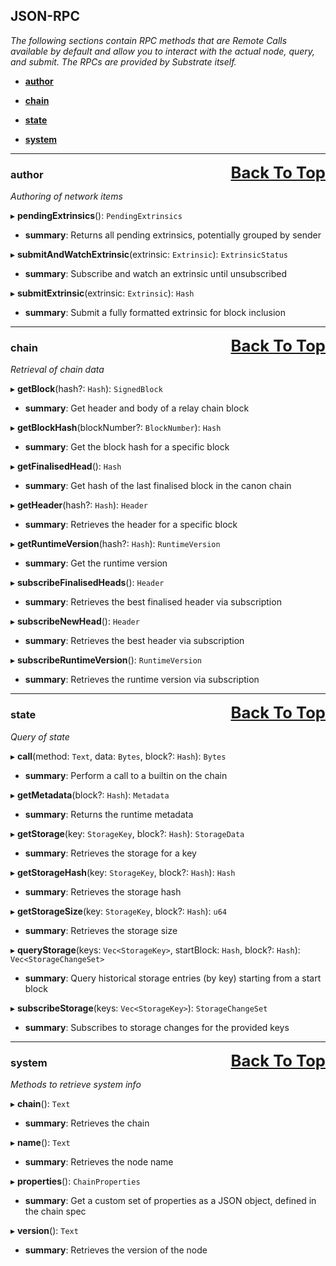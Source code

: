 ## <a id='top' style='text-decoration: none;'>JSON-RPC

_The following sections contain RPC methods that are Remote Calls available by default and allow you to interact with the actual node, query, and submit. The RPCs are provided by Substrate itself._
- **[author](#author)**

- **[chain](#chain)**

- **[state](#state)**

- **[system](#system)**


___
<a href='#top' style='float: right; font-size: 1.6rem; font-weight: bold;'>Back To Top</a>

### <a id='author'></a>author

_Authoring of network items_

▸ **pendingExtrinsics**(): `PendingExtrinsics`
- **summary**: Returns all pending extrinsics, potentially grouped by sender

▸ **submitAndWatchExtrinsic**(extrinsic: `Extrinsic`): `ExtrinsicStatus`
- **summary**: Subscribe and watch an extrinsic until unsubscribed

▸ **submitExtrinsic**(extrinsic: `Extrinsic`): `Hash`
- **summary**: Submit a fully formatted extrinsic for block inclusion

___
<a href='#top' style='float: right; font-size: 1.6rem; font-weight: bold;'>Back To Top</a>

### <a id='chain'></a>chain

_Retrieval of chain data_

▸ **getBlock**(hash?: `Hash`): `SignedBlock`
- **summary**: Get header and body of a relay chain block

▸ **getBlockHash**(blockNumber?: `BlockNumber`): `Hash`
- **summary**: Get the block hash for a specific block

▸ **getFinalisedHead**(): `Hash`
- **summary**: Get hash of the last finalised block in the canon chain

▸ **getHeader**(hash?: `Hash`): `Header`
- **summary**: Retrieves the header for a specific block

▸ **getRuntimeVersion**(hash?: `Hash`): `RuntimeVersion`
- **summary**: Get the runtime version

▸ **subscribeFinalisedHeads**(): `Header`
- **summary**: Retrieves the best finalised header via subscription

▸ **subscribeNewHead**(): `Header`
- **summary**: Retrieves the best header via subscription

▸ **subscribeRuntimeVersion**(): `RuntimeVersion`
- **summary**: Retrieves the runtime version via subscription

___
<a href='#top' style='float: right; font-size: 1.6rem; font-weight: bold;'>Back To Top</a>

### <a id='state'></a>state

_Query of state_

▸ **call**(method: `Text`, data: `Bytes`, block?: `Hash`): `Bytes`
- **summary**: Perform a call to a builtin on the chain

▸ **getMetadata**(block?: `Hash`): `Metadata`
- **summary**: Returns the runtime metadata

▸ **getStorage**(key: `StorageKey`, block?: `Hash`): `StorageData`
- **summary**: Retrieves the storage for a key

▸ **getStorageHash**(key: `StorageKey`, block?: `Hash`): `Hash`
- **summary**: Retrieves the storage hash

▸ **getStorageSize**(key: `StorageKey`, block?: `Hash`): `u64`
- **summary**: Retrieves the storage size

▸ **queryStorage**(keys: `Vec<StorageKey>`, startBlock: `Hash`, block?: `Hash`): `Vec<StorageChangeSet>`
- **summary**: Query historical storage entries (by key) starting from a start block

▸ **subscribeStorage**(keys: `Vec<StorageKey>`): `StorageChangeSet`
- **summary**: Subscribes to storage changes for the provided keys

___
<a href='#top' style='float: right; font-size: 1.6rem; font-weight: bold;'>Back To Top</a>

### <a id='system'></a>system

_Methods to retrieve system info_

▸ **chain**(): `Text`
- **summary**: Retrieves the chain

▸ **name**(): `Text`
- **summary**: Retrieves the node name

▸ **properties**(): `ChainProperties`
- **summary**: Get a custom set of properties as a JSON object, defined in the chain spec

▸ **version**(): `Text`
- **summary**: Retrieves the version of the node
